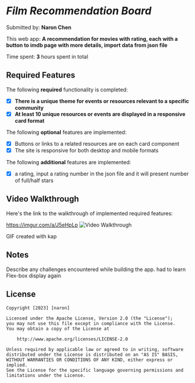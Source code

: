 # *Film Recommendation Board*

Submitted by: **Naron Chen**

This web app: **A recommendation for movies with rating, each with a button to imdb page with more details, import data from json file**

Time spent: **3** hours spent in total

## Required Features

The following **required** functionality is completed:

- [x] **There is a unique theme for events or resources relevant to a specific community**
- [x] **At least 10 unique resources or events are displayed in a responsive card format**

The following **optional** features are implemented:

- [x] Buttons or links to a related resources are on each card component
- [x] The site is responsive for both desktop and mobile formats

The following **additional** features are implemented:

* [x] a rating, input a rating number in the json file and it will present number of full/half stars

## Video Walkthrough

Here's the link to the walkthrough of implemented required features:

https://imgur.com/a/J5eHpLp
<img src='https://i.imgur.com/xwOAK4Kb.gif' title='Video Walkthrough' width='' alt='Video Walkthrough' />

<!-- Replace this with whatever GIF tool you used! -->
GIF created with kap  
<!-- Recommended tools:
[Kap](https://getkap.co/) for macOS
[ScreenToGif](https://www.screentogif.com/) for Windows
[peek](https://github.com/phw/peek) for Linux. -->

## Notes

Describe any challenges encountered while building the app.
had to learn Flex-box display again

## License

    Copyright [2023] [naron]

    Licensed under the Apache License, Version 2.0 (the "License");
    you may not use this file except in compliance with the License.
    You may obtain a copy of the License at

        http://www.apache.org/licenses/LICENSE-2.0

    Unless required by applicable law or agreed to in writing, software
    distributed under the License is distributed on an "AS IS" BASIS,
    WITHOUT WARRANTIES OR CONDITIONS OF ANY KIND, either express or implied.
    See the License for the specific language governing permissions and
    limitations under the License.
